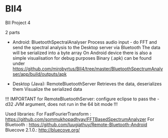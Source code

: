 BII4
====

BII Project 4

2 parts
  + Android: BluetoothSpectralAnalyser
      Process audio input - do FFT and send the spectral analysis to the Desktop server via Bluetooth
      The data will be serialized into a byte array
      On Android device there is also a simple visualisation for debug purposes
      Binary (.apk) can be found under https://github.com/mirobyrtus/BII4/tree/master/BluetoothSpectrumAnalyser/app/build/outputs/apk    

  + Desktop (Java): RemoteBluetoothServer
      Retrieves the data, deserializes them
      Visualize the serialized data

!!! IMPORTANT for RemoteBluetoothServer: configure eclipse to pass the -d32 JVM argument, does not run in the 64 bit mode !!!

Used libraries: 
For FastFourierTransform : https://github.com/sommukhopadhyay/FFTBasedSpectrumAnalyzer
For Bluetooth : https://github.com/luugiathuy/Remote-Bluetooth-Android
Bluecove 2.1.0.: http://bluecove.org/
